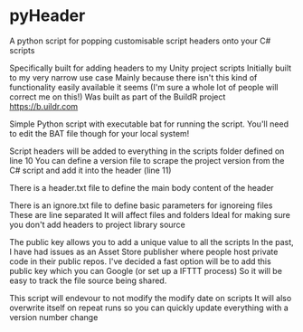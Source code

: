 # pyHeader
A python script for popping customisable script headers onto your C# scripts


Specifically built for adding headers to my Unity project scripts
Initially built to my very narrow use case
Mainly because there isn't this kind of functionality easily available it seems
(I'm sure a whole lot of people will correct me on this!)
Was built as part of the BuildR project
https://b.uildr.com

Simple Python script with executable bat for running the script.
You'll need to edit the BAT file though for your local system!

Script headers will be added to everything in the scripts folder defined on line 10
You can define a version file to scrape the project version from the C# script and add it into the header (line 11)

There is a header.txt file to define the main body content of the header

There is an ignore.txt file to define basic parameters for ignoreing files
These are line separated
It will affect files and folders
Ideal for making sure you don't add headers to project library source

The public key allows you to add a unique value to all the scripts
In the past, I have had issues as an Asset Store publisher where people host private code in their public repos.
I've decided a fast option will be to add this public key which you can Google (or set up a IFTTT process)
So it will be easy to track the file source being shared.

This script will endevour to not modify the modify date on scripts
It will also overwrite itself on repeat runs so you can quickly update everything with a version number change
